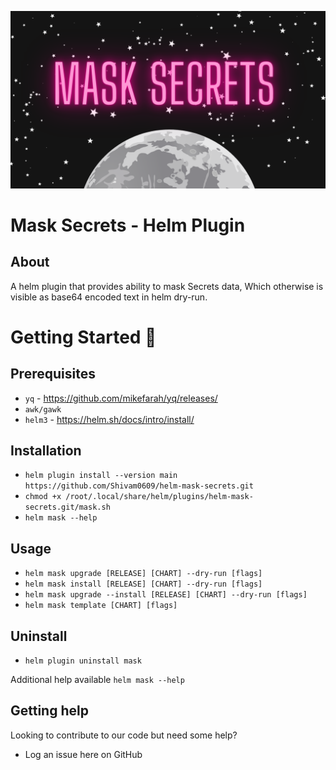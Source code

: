 
![banner](resources/banner.png)

# Mask Secrets - Helm Plugin


## About

A helm plugin that provides ability to mask Secrets data,
Which otherwise is visible as base64 encoded text in helm dry-run.

# Getting Started 🚀

## Prerequisites

  * `yq` - https://github.com/mikefarah/yq/releases/
  * `awk/gawk`
  * `helm3` - https://helm.sh/docs/intro/install/

## Installation

  * `helm plugin install --version main https://github.com/Shivam0609/helm-mask-secrets.git`
  * `chmod +x /root/.local/share/helm/plugins/helm-mask-secrets.git/mask.sh`
  * `helm mask --help`

## Usage

  * `helm mask upgrade [RELEASE] [CHART] --dry-run [flags]`
  * `helm mask install [RELEASE] [CHART] --dry-run [flags]`
  * `helm mask upgrade --install [RELEASE] [CHART] --dry-run [flags]`
  * `helm mask template [CHART] [flags]`

## Uninstall

  * `helm plugin uninstall mask`


Additional help available `helm mask --help`

## Getting help

Looking to contribute to our code but need some help?

* Log an issue here on GitHub
